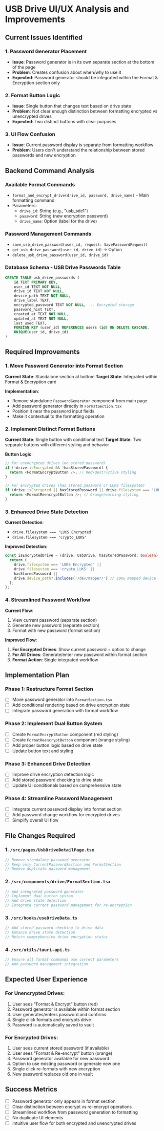 # USB Drive UI/UX Analysis and Improvements

## Current Issues Identified

### 1. Password Generator Placement
- **Issue**: Password generator is in its own separate section at the bottom of the page
- **Problem**: Creates confusion about when/why to use it
- **Expected**: Password generator should be integrated within the Format & Encryption section only

### 2. Format Button Logic
- **Issue**: Single button that changes text based on drive state
- **Problem**: Not clear enough distinction between formatting encrypted vs unencrypted drives
- **Expected**: Two distinct buttons with clear purposes

### 3. UI Flow Confusion
- **Issue**: Current password display is separate from formatting workflow
- **Problem**: Users don't understand the relationship between stored passwords and new encryption

## Backend Command Analysis

### Available Format Commands
- `format_and_encrypt_drive(drive_id, password, drive_name)` - Main formatting command
- Parameters:
  - `drive_id`: String (e.g., "usb_sde1")
  - `password`: String (new encryption password)
  - `drive_name`: Option<String> (label for the drive)

### Password Management Commands
- `save_usb_drive_password(user_id, request: SavePasswordRequest)`
- `get_usb_drive_password(user_id, drive_id)` -> Option<String>
- `delete_usb_drive_password(user_id, drive_id)`

### Database Schema - USB Drive Passwords Table
```sql
CREATE TABLE usb_drive_passwords (
    id TEXT PRIMARY KEY,
    user_id TEXT NOT NULL,
    drive_id TEXT NOT NULL,
    device_path TEXT NOT NULL,
    drive_label TEXT,
    encrypted_password TEXT NOT NULL,  -- Encrypted storage
    password_hint TEXT,
    created_at TEXT NOT NULL,
    updated_at TEXT NOT NULL,
    last_used TEXT,
    FOREIGN KEY (user_id) REFERENCES users (id) ON DELETE CASCADE,
    UNIQUE(user_id, drive_id)
)
```

## Required Improvements

### 1. Move Password Generator into Format Section
**Current State**: Standalone section at bottom
**Target State**: Integrated within Format & Encryption card

**Implementation**:
- Remove standalone `PasswordGenerator` component from main page
- Add password generator directly in `FormatSection.tsx`
- Position it near the password input fields
- Make it contextual to the formatting operation

### 2. Implement Distinct Format Buttons
**Current State**: Single button with conditional text
**Target State**: Two separate buttons with different styling and behavior

**Button Logic**:
```typescript
// For unencrypted drives (no stored password)
if (!drive.isEncrypted && !hasStoredPassword) {
  return <FormatEncryptButton />; // Red/destructive styling
}

// For encrypted drives (has stored password or LUKS filesystem)
if (drive.isEncrypted || hasStoredPassword || drive.filesystem === 'LUKS Encrypted') {
  return <FormatReencryptButton />; // Orange/warning styling
}
```

### 3. Enhanced Drive State Detection
**Current Detection**:
- `drive.filesystem === 'LUKS Encrypted'`
- `drive.filesystem === 'crypto_LUKS'`

**Improved Detection**:
```typescript
const isEncryptedDrive = (drive: UsbDrive, hasStoredPassword: boolean): boolean => {
  return (
    drive.filesystem === 'LUKS Encrypted' ||
    drive.filesystem === 'crypto_LUKS' ||
    hasStoredPassword ||
    drive.device_path?.includes('/dev/mapper/') // LUKS mapped device
  );
};
```

### 4. Streamlined Password Workflow
**Current Flow**: 
1. View current password (separate section)
2. Generate new password (separate section)
3. Format with new password (format section)

**Improved Flow**:
1. **For Encrypted Drives**: Show current password + option to change
2. **For All Drives**: Generate/enter new password within format section
3. **Format Action**: Single integrated workflow

## Implementation Plan

### Phase 1: Restructure Format Section
- [ ] Move password generator into `FormatSection.tsx`
- [ ] Add conditional rendering based on drive encryption state
- [ ] Integrate password generation with format workflow

### Phase 2: Implement Dual Button System
- [ ] Create `FormatEncryptButton` component (red styling)
- [ ] Create `FormatReencryptButton` component (orange styling)
- [ ] Add proper button logic based on drive state
- [ ] Update button text and styling

### Phase 3: Enhanced Drive Detection
- [ ] Improve drive encryption detection logic
- [ ] Add stored password checking to drive state
- [ ] Update UI conditionals based on comprehensive state

### Phase 4: Streamline Password Management
- [ ] Integrate current password display into format section
- [ ] Add password change workflow for encrypted drives
- [ ] Simplify overall UI flow

## File Changes Required

### 1. `/src/pages/UsbDriveDetailPage.tsx`
```typescript
// Remove standalone password generator
// Keep only CurrentPasswordSection and FormatSection
// Remove duplicate password management
```

### 2. `/src/components/drive/FormatSection.tsx`
```typescript
// Add integrated password generator
// Implement dual button system
// Add drive state detection
// Integrate current password management for re-encryption
```

### 3. `/src/hooks/useDriveData.ts`
```typescript
// Add stored password checking to drive data
// Enhance drive state detection
// Return comprehensive drive encryption status
```

### 4. `/src/utils/tauri-api.ts`
```typescript
// Ensure all format commands use correct parameters
// Add password management integration
```

## Expected User Experience

### For Unencrypted Drives:
1. User sees "Format & Encrypt" button (red)
2. Password generator is available within format section
3. User generates/enters password and confirms
4. Single click formats and encrypts drive
5. Password is automatically saved to vault

### For Encrypted Drives:
1. User sees current stored password (if available)
2. User sees "Format & Re-encrypt" button (orange)
3. Password generator available for new password
4. Option to use existing password or generate new one
5. Single click re-formats with new encryption
6. New password replaces old one in vault

## Success Metrics
- [ ] Password generator only appears in format section
- [ ] Clear distinction between encrypt vs re-encrypt operations
- [ ] Streamlined workflow from password generation to formatting
- [ ] No duplicate UI elements
- [ ] Intuitive user flow for both encrypted and unencrypted drives
